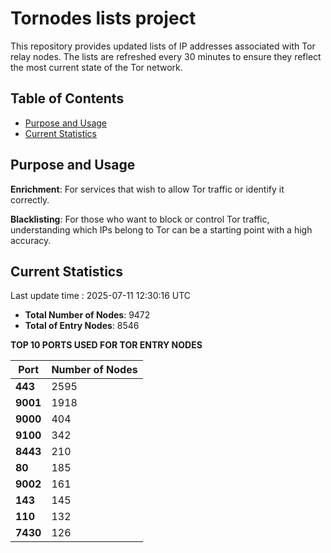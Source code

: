 # Tornodes lists project

This repository provides updated lists of IP addresses associated with Tor relay nodes. The lists are refreshed every 30 minutes to ensure they reflect the most current state of the Tor network.

## Table of Contents

- [Purpose and Usage](#purpose-and-usage)
- [Current Statistics](#current-statistics)


## Purpose and Usage

**Enrichment**: For services that wish to allow Tor traffic or identify it correctly.

**Blacklisting**: For those who want to block or control Tor traffic, understanding which IPs belong to Tor can be a starting point with a high accuracy.

## Current Statistics

Last update time : 2025-07-11 12:30:16 UTC

- **Total Number of Nodes**: 9472
- **Total of Entry Nodes**: 8546

**TOP 10 PORTS USED FOR TOR ENTRY NODES**

| **Port** | **Number of Nodes** |
|------|-----------------|
| **443**   | 2595  |
| **9001**   | 1918  |
| **9000**   | 404  |
| **9100**   | 342  |
| **8443**   | 210  |
| **80**   | 185  |
| **9002**   | 161  |
| **143**   | 145  |
| **110**   | 132  |
| **7430**   | 126  |

